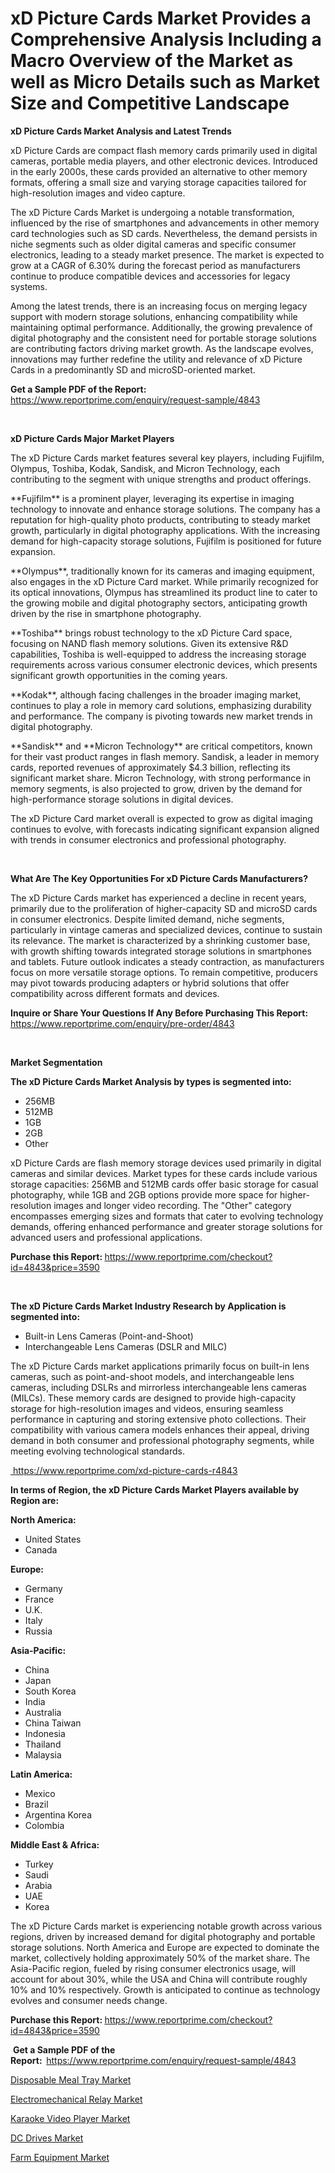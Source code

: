 <p><h1>xD Picture Cards Market Provides a Comprehensive Analysis Including a Macro Overview of the Market as well as Micro Details such as Market Size and Competitive Landscape</h1></p><p><strong>xD Picture Cards Market Analysis and Latest Trends</strong></p>
<p><p>xD Picture Cards are compact flash memory cards primarily used in digital cameras, portable media players, and other electronic devices. Introduced in the early 2000s, these cards provided an alternative to other memory formats, offering a small size and varying storage capacities tailored for high-resolution images and video capture. </p><p>The xD Picture Cards Market is undergoing a notable transformation, influenced by the rise of smartphones and advancements in other memory card technologies such as SD cards. Nevertheless, the demand persists in niche segments such as older digital cameras and specific consumer electronics, leading to a steady market presence. The market is expected to grow at a CAGR of 6.30% during the forecast period as manufacturers continue to produce compatible devices and accessories for legacy systems. </p><p>Among the latest trends, there is an increasing focus on merging legacy support with modern storage solutions, enhancing compatibility while maintaining optimal performance. Additionally, the growing prevalence of digital photography and the consistent need for portable storage solutions are contributing factors driving market growth. As the landscape evolves, innovations may further redefine the utility and relevance of xD Picture Cards in a predominantly SD and microSD-oriented market.</p></p>
<p><strong>Get a Sample PDF of the Report:&nbsp;</strong> <a href="https://www.reportprime.com/enquiry/request-sample/4843">https://www.reportprime.com/enquiry/request-sample/4843</a></p>
<p>&nbsp;</p>
<p><strong>xD Picture Cards Major Market Players</strong></p>
<p><p>The xD Picture Cards market features several key players, including Fujifilm, Olympus, Toshiba, Kodak, Sandisk, and Micron Technology, each contributing to the segment with unique strengths and product offerings.</p><p>**Fujifilm** is a prominent player, leveraging its expertise in imaging technology to innovate and enhance storage solutions. The company has a reputation for high-quality photo products, contributing to steady market growth, particularly in digital photography applications. With the increasing demand for high-capacity storage solutions, Fujifilm is positioned for future expansion.</p><p>**Olympus**, traditionally known for its cameras and imaging equipment, also engages in the xD Picture Card market. While primarily recognized for its optical innovations, Olympus has streamlined its product line to cater to the growing mobile and digital photography sectors, anticipating growth driven by the rise in smartphone photography.</p><p>**Toshiba** brings robust technology to the xD Picture Card space, focusing on NAND flash memory solutions. Given its extensive R&D capabilities, Toshiba is well-equipped to address the increasing storage requirements across various consumer electronic devices, which presents significant growth opportunities in the coming years.</p><p>**Kodak**, although facing challenges in the broader imaging market, continues to play a role in memory card solutions, emphasizing durability and performance. The company is pivoting towards new market trends in digital photography.</p><p>**Sandisk** and **Micron Technology** are critical competitors, known for their vast product ranges in flash memory. Sandisk, a leader in memory cards, reported revenues of approximately $4.3 billion, reflecting its significant market share. Micron Technology, with strong performance in memory segments, is also projected to grow, driven by the demand for high-performance storage solutions in digital devices.</p><p>The xD Picture Card market overall is expected to grow as digital imaging continues to evolve, with forecasts indicating significant expansion aligned with trends in consumer electronics and professional photography.</p></p>
<p>&nbsp;</p>
<p><strong>What Are The Key Opportunities For xD Picture Cards Manufacturers?</strong></p>
<p><p>The xD Picture Cards market has experienced a decline in recent years, primarily due to the proliferation of higher-capacity SD and microSD cards in consumer electronics. Despite limited demand, niche segments, particularly in vintage cameras and specialized devices, continue to sustain its relevance. The market is characterized by a shrinking customer base, with growth shifting towards integrated storage solutions in smartphones and tablets. Future outlook indicates a steady contraction, as manufacturers focus on more versatile storage options. To remain competitive, producers may pivot towards producing adapters or hybrid solutions that offer compatibility across different formats and devices.</p></p>
<p><strong>Inquire or Share Your Questions If Any Before Purchasing This Report:</strong> <a href="https://www.reportprime.com/enquiry/pre-order/4843">https://www.reportprime.com/enquiry/pre-order/4843</a></p>
<p>&nbsp;</p>
<p><strong>Market Segmentation</strong></p>
<p><strong>The xD Picture Cards Market Analysis by types is segmented into:</strong></p>
<p><ul><li>256MB</li><li>512MB</li><li>1GB</li><li>2GB</li><li>Other</li></ul></p>
<p><p>xD Picture Cards are flash memory storage devices used primarily in digital cameras and similar devices. Market types for these cards include various storage capacities: 256MB and 512MB cards offer basic storage for casual photography, while 1GB and 2GB options provide more space for higher-resolution images and longer video recording. The "Other" category encompasses emerging sizes and formats that cater to evolving technology demands, offering enhanced performance and greater storage solutions for advanced users and professional applications.</p></p>
<p><strong>Purchase this Report:&nbsp;</strong><a href="https://www.reportprime.com/checkout?id=4843&price=3590">https://www.reportprime.com/checkout?id=4843&price=3590</a></p>
<p>&nbsp;</p>
<p><strong>The xD Picture Cards Market Industry Research by Application is segmented into:</strong></p>
<p><ul><li>Built-in Lens Cameras (Point-and-Shoot)</li><li>Interchangeable Lens Cameras (DSLR and MILC)</li></ul></p>
<p><p>The xD Picture Cards market applications primarily focus on built-in lens cameras, such as point-and-shoot models, and interchangeable lens cameras, including DSLRs and mirrorless interchangeable lens cameras (MILCs). These memory cards are designed to provide high-capacity storage for high-resolution images and videos, ensuring seamless performance in capturing and storing extensive photo collections. Their compatibility with various camera models enhances their appeal, driving demand in both consumer and professional photography segments, while meeting evolving technological standards.</p></p>
<p><a href="https://www.reportprime.com/xd-picture-cards-r4843">&nbsp;https://www.reportprime.com/xd-picture-cards-r4843</a></p>
<p><strong>In terms of Region, the xD Picture Cards Market Players available by Region are:</strong></p>
<p>
    <p> <strong> North America: </strong>
        <ul>
            <li>United States</li>
            <li>Canada</li>
        </ul>
        </p> 
    <p> <strong> Europe: </strong>
        <ul>
            <li>Germany</li>
            <li>France</li>
            <li>U.K.</li>
            <li>Italy</li>
            <li>Russia</li>
        </ul>
        </p> 
    <p> <strong> Asia-Pacific: </strong>
        <ul>
            <li>China</li>
            <li>Japan</li>
            <li>South Korea</li>
            <li>India</li>
            <li>Australia</li>
            <li>China Taiwan</li>
            <li>Indonesia</li>
            <li>Thailand</li>
            <li>Malaysia</li>
        </ul>
        </p> 
    <p> <strong> Latin America: </strong>
        <ul>
            <li>Mexico</li>
            <li>Brazil</li>
            <li>Argentina Korea</li>
            <li>Colombia</li>
        </ul>
        </p> 
    <p> <strong> Middle East & Africa: </strong>
        <ul>
            <li>Turkey</li>
            <li>Saudi</li>
            <li>Arabia</li>
            <li>UAE</li>
            <li>Korea</li>
        </ul>
    </p>
    </p>
<p><p>The xD Picture Cards market is experiencing notable growth across various regions, driven by increased demand for digital photography and portable storage solutions. North America and Europe are expected to dominate the market, collectively holding approximately 50% of the market share. The Asia-Pacific region, fueled by rising consumer electronics usage, will account for about 30%, while the USA and China will contribute roughly 10% and 10% respectively. Growth is anticipated to continue as technology evolves and consumer needs change.</p></p>
<p><strong>Purchase this Report: </strong><a href="https://www.reportprime.com/checkout?id=4843&price=3590">https://www.reportprime.com/checkout?id=4843&price=3590</a></p>
<p>&nbsp;<strong>Get a Sample PDF of the Report:&nbsp;&nbsp;</strong><a href="https://www.reportprime.com/enquiry/request-sample/4843">https://www.reportprime.com/enquiry/request-sample/4843</a></p>
<p><strong></strong></p>
<p><p><a href="https://issuu.com/reportprime-2/docs/disposable-meal-tray-market-size-20_faaeb70fe441d8">Disposable Meal Tray Market</a></p><p><a href="https://www.linkedin.com/pulse/electromechanical-relay-market-size-growth-trends-industry-cbekc?trackingId=n2eAb2bwSZ6ElJDQq5Dl9g%3D%3D">Electromechanical Relay Market</a></p><p><a href="https://issuu.com/reportprime-2/docs/karaoke-video-player-market-size-20_958290f1cb82f9">Karaoke Video Player Market</a></p><p><a href="https://www.linkedin.com/pulse/dc-drives-market-trends-analysis-opportunities-challenges-exctc?trackingId=cqCLg08yRnWNBfqa0m4tPQ%3D%3D">DC Drives Market</a></p><p><a href="https://www.linkedin.com/pulse/insights-farm-equipment-market-players-size-geographical-regions-lohvc?trackingId=H735cz7UTLuMGpo5gvqvww%3D%3D">Farm Equipment Market</a></p></p>